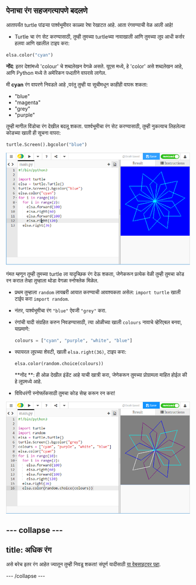## पेनाचा रंग सहजगत्यापणे बदलणे

आतापर्यंत turtle पांढर्‍या पार्श्वभूमीवर काळ्या रेषा रेखाटत आहे. आता रंगवण्याची वेळ आली आहे!

- Turtle चा रंग सेट करण्यासाठी, तुम्ही तुमच्या turtleच्या नावाखाली आणि तुमच्या लूप आधी कर्सर हलवा आणि खालील टाइप करा:

```python
elsa.color("cyan")
```

**नोंद**: इतर देशांमध्ये 'colour' चे शब्दलेखन वेगळे असते. यूएस मध्ये, हे 'color' असे शब्दलेखन आहे, आणि Python मध्ये ते अमेरिकन पध्दतीने वापरावे लागेल.

मी **cyan** रंग वापरणे निवडले आहे ,परंतु तुम्ही या सूचीमधून काहीही वापरू शकता:

- "blue"
- "magenta"
- "grey"
- "purple"

तुम्ही मागील विंडोचा रंग देखील बदलू शकता. पार्श्वभूमीचा रंग सेट करण्यासाठी, तुम्ही नुकत्याच लिहलेल्या कोडच्या खाली ही सूचना वापरा:

```python
turtle.Screen().bgcolor("blue")
```

![](images/colour.png)

गंमत म्हणून तुम्ही तुमच्या turtle ला यादृच्छिक रंग देऊ शकता, जेणेकरून प्रत्येक वेळी तुम्ही तुमचा कोड रन कराल तेव्हा तुम्हाला थोडा वेगळा स्नोफ्लेक मिळेल.

- प्रथम तुम्हाला `random` लायब्ररी आयात करण्याची आवश्यकता असेल: `import turtle` खाली टाईप करा `import random`.

- नंतर, पार्श्वभूमीचा रंग `"blue"` ऐवजी `"grey"` करा.

- रंगांची यादी संग्रहित करुन निवडण्यासाठी, त्या ओळीच्या खाली `colours` नावाचे व्हेरिएबल बनवा, याप्रमाणे:
    
    ```python
    colours = ["cyan", "purple", "white", "blue"]
    ```

- स्पायरल लूपच्या शेवटी, खाली `elsa.right(36)`, टाइप करा:
    
    ```python
    elsa.color(random.choice(colours))  
    ```
    
    **नोंद **: ही ओळ देखील इंडेंट आहे याची खात्री करा, जेणेकरून तुमच्या प्रोग्रामला माहित होईल की हे लूपमध्ये आहे.

- विविधरंगी स्नोफ्लॅकसाठी तुमचा कोड सेव्ह करून रन करा!

![](images/colour-list.png)

## \--- collapse \---

## title: अधिक रंग

असे बरेच इतर रंग आहेत ज्यातून तुम्ही निवडू शकता! संपूर्ण यादीसाठी [या वेबसाइटवर पहा](https://wiki.tcl.tk/37701).

\--- /collapse \---